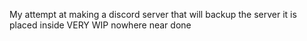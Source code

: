 My attempt at making a discord server that will backup the server it is placed inside
VERY WIP
nowhere near done
